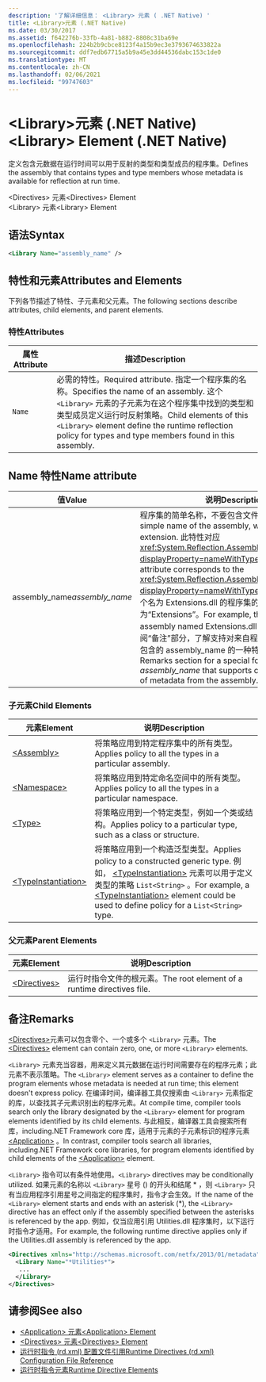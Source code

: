 ```yaml
---
description: '了解详细信息： <Library> 元素 ( .NET Native) '
title: <Library>元素 (.NET Native)
ms.date: 03/30/2017
ms.assetid: f642276b-33fb-4a81-b882-8808c31ba69e
ms.openlocfilehash: 224b2b9cbce8123f4a15b9ec3e3793674633822a
ms.sourcegitcommit: ddf7edb67715a5b9a45e3dd44536dabc153c1de0
ms.translationtype: MT
ms.contentlocale: zh-CN
ms.lasthandoff: 02/06/2021
ms.locfileid: "99747603"
---
```

# <a name="library-element-net-native"></a><span data-ttu-id="64515-103">\<Library>元素 (.NET Native)</span><span class="sxs-lookup"><span data-stu-id="64515-103">\<Library> Element (.NET Native)</span></span>

<span data-ttu-id="64515-104">定义包含元数据在运行时间可以用于反射的类型和类型成员的程序集。</span><span class="sxs-lookup"><span data-stu-id="64515-104">Defines the assembly that contains types and type members whose metadata is available for reflection at run time.</span></span>  
  
 <span data-ttu-id="64515-105">\<Directives> 元素</span><span class="sxs-lookup"><span data-stu-id="64515-105">\<Directives> Element</span></span>  
<span data-ttu-id="64515-106">\<Library> 元素</span><span class="sxs-lookup"><span data-stu-id="64515-106">\<Library> Element</span></span>  
  
## <a name="syntax"></a><span data-ttu-id="64515-107">语法</span><span class="sxs-lookup"><span data-stu-id="64515-107">Syntax</span></span>  
  
```xml  
<Library Name="assembly_name" />  
```  
  
## <a name="attributes-and-elements"></a><span data-ttu-id="64515-108">特性和元素</span><span class="sxs-lookup"><span data-stu-id="64515-108">Attributes and Elements</span></span>  

 <span data-ttu-id="64515-109">下列各节描述了特性、子元素和父元素。</span><span class="sxs-lookup"><span data-stu-id="64515-109">The following sections describe attributes, child elements, and parent elements.</span></span>  
  
### <a name="attributes"></a><span data-ttu-id="64515-110">特性</span><span class="sxs-lookup"><span data-stu-id="64515-110">Attributes</span></span>  
  
|<span data-ttu-id="64515-111">属性</span><span class="sxs-lookup"><span data-stu-id="64515-111">Attribute</span></span>|<span data-ttu-id="64515-112">描述</span><span class="sxs-lookup"><span data-stu-id="64515-112">Description</span></span>|  
|---------------|-----------------|  
|`Name`|<span data-ttu-id="64515-113">必需的特性。</span><span class="sxs-lookup"><span data-stu-id="64515-113">Required attribute.</span></span> <span data-ttu-id="64515-114">指定一个程序集的名称。</span><span class="sxs-lookup"><span data-stu-id="64515-114">Specifies the name of an assembly.</span></span> <span data-ttu-id="64515-115">这个 `<Library>` 元素的子元素为在这个程序集中找到的类型和类型成员定义运行时反射策略。</span><span class="sxs-lookup"><span data-stu-id="64515-115">Child elements of this `<Library>` element define the runtime reflection policy for types and type members found in this assembly.</span></span>|  
  
## <a name="name-attribute"></a><span data-ttu-id="64515-116">Name 特性</span><span class="sxs-lookup"><span data-stu-id="64515-116">Name attribute</span></span>  
  
|<span data-ttu-id="64515-117">值</span><span class="sxs-lookup"><span data-stu-id="64515-117">Value</span></span>|<span data-ttu-id="64515-118">说明</span><span class="sxs-lookup"><span data-stu-id="64515-118">Description</span></span>|  
|-----------|-----------------|  
|<span data-ttu-id="64515-119">assembly_name</span><span class="sxs-lookup"><span data-stu-id="64515-119">*assembly_name*</span></span>|<span data-ttu-id="64515-120">程序集的简单名称，不要包含文件扩展名。</span><span class="sxs-lookup"><span data-stu-id="64515-120">The simple name of the assembly, without its file extension.</span></span> <span data-ttu-id="64515-121">此特性对应 <xref:System.Reflection.AssemblyName.Name%2A?displayProperty=nameWithType> 属性。</span><span class="sxs-lookup"><span data-stu-id="64515-121">This attribute corresponds to the <xref:System.Reflection.AssemblyName.Name%2A?displayProperty=nameWithType> property.</span></span> <span data-ttu-id="64515-122">例如，一个名为 Extensions.dll 的程序集的名称为“Extensions”。</span><span class="sxs-lookup"><span data-stu-id="64515-122">For example, the name of an assembly named Extensions.dll is "Extensions".</span></span> <span data-ttu-id="64515-123">参阅“备注”部分，了解支持对来自程序集的元数据有条件包含的 assembly_name 的一种特殊形式。</span><span class="sxs-lookup"><span data-stu-id="64515-123">See the Remarks section for a special form of *assembly_name* that supports conditional inclusion of metadata from the assembly.</span></span>|  
  
### <a name="child-elements"></a><span data-ttu-id="64515-124">子元素</span><span class="sxs-lookup"><span data-stu-id="64515-124">Child Elements</span></span>  
  
|<span data-ttu-id="64515-125">元素</span><span class="sxs-lookup"><span data-stu-id="64515-125">Element</span></span>|<span data-ttu-id="64515-126">说明</span><span class="sxs-lookup"><span data-stu-id="64515-126">Description</span></span>|  
|-------------|-----------------|  
|[\<Assembly>](assembly-element-net-native.md)|<span data-ttu-id="64515-127">将策略应用到特定程序集中的所有类型。</span><span class="sxs-lookup"><span data-stu-id="64515-127">Applies policy to all the types in a particular assembly.</span></span>|  
|[\<Namespace>](namespace-element-net-native.md)|<span data-ttu-id="64515-128">将策略应用到特定命名空间中的所有类型。</span><span class="sxs-lookup"><span data-stu-id="64515-128">Applies policy to all the types in a particular namespace.</span></span>|  
|[\<Type>](type-element-net-native.md)|<span data-ttu-id="64515-129">将策略应用到一个特定类型，例如一个类或结构。</span><span class="sxs-lookup"><span data-stu-id="64515-129">Applies policy to a particular type, such as a class or structure.</span></span>|  
|[\<TypeInstantiation>](typeinstantiation-element-net-native.md)|<span data-ttu-id="64515-130">将策略应用到一个构造泛型类型。</span><span class="sxs-lookup"><span data-stu-id="64515-130">Applies policy to a constructed generic type.</span></span> <span data-ttu-id="64515-131">例如， [\<TypeInstantiation>](typeinstantiation-element-net-native.md) 元素可以用于定义类型的策略 `List<String>` 。</span><span class="sxs-lookup"><span data-stu-id="64515-131">For example, a [\<TypeInstantiation>](typeinstantiation-element-net-native.md) element could be used to define policy for a `List<String>` type.</span></span>|  
  
### <a name="parent-elements"></a><span data-ttu-id="64515-132">父元素</span><span class="sxs-lookup"><span data-stu-id="64515-132">Parent Elements</span></span>  
  
|<span data-ttu-id="64515-133">元素</span><span class="sxs-lookup"><span data-stu-id="64515-133">Element</span></span>|<span data-ttu-id="64515-134">说明</span><span class="sxs-lookup"><span data-stu-id="64515-134">Description</span></span>|  
|-------------|-----------------|  
|[\<Directives>](directives-element-net-native.md)|<span data-ttu-id="64515-135">运行时指令文件的根元素。</span><span class="sxs-lookup"><span data-stu-id="64515-135">The root element of a runtime directives file.</span></span>|  
  
## <a name="remarks"></a><span data-ttu-id="64515-136">备注</span><span class="sxs-lookup"><span data-stu-id="64515-136">Remarks</span></span>  

 <span data-ttu-id="64515-137">[\<Directives>](directives-element-net-native.md)元素可以包含零个、一个或多个 `<Library>` 元素。</span><span class="sxs-lookup"><span data-stu-id="64515-137">The [\<Directives>](directives-element-net-native.md) element can contain zero, one, or more `<Library>` elements.</span></span>  
  
 <span data-ttu-id="64515-138">`<Library>` 元素充当容器，用来定义其元数据在运行时间需要存在的程序元素；此元素不表示策略。</span><span class="sxs-lookup"><span data-stu-id="64515-138">The `<Library>` element serves as a container to define the program elements whose metadata is needed at run time; this element doesn't express policy.</span></span> <span data-ttu-id="64515-139">在编译时间，编译器工具仅搜索由 `<Library>` 元素指定的库，以查找其子元素识别出的程序元素。</span><span class="sxs-lookup"><span data-stu-id="64515-139">At compile time, compiler tools search only the library designated by the `<Library>` element for program elements identified by its child elements.</span></span> <span data-ttu-id="64515-140">与此相反，编译器工具会搜索所有库，including.NET Framework core 库，适用于元素的子元素标识的程序元素 [\<Application>](application-element-net-native.md) 。</span><span class="sxs-lookup"><span data-stu-id="64515-140">In contrast, compiler tools search all libraries, including.NET Framework core libraries, for program elements identified by child elements of the [\<Application>](application-element-net-native.md) element.</span></span>  
  
 <span data-ttu-id="64515-141">`<Library>` 指令可以有条件地使用。</span><span class="sxs-lookup"><span data-stu-id="64515-141">`<Library>` directives may be conditionally utilized.</span></span> <span data-ttu-id="64515-142">如果元素的名称以 `<Library>` 星号 () 的开头和结尾 \* ，则 `<Library>` 只有当应用程序引用星号之间指定的程序集时，指令才会生效。</span><span class="sxs-lookup"><span data-stu-id="64515-142">If the name of the `<Library>` element starts and ends with an asterisk (\*), the `<Library>` directive has an effect only if the assembly specified between the asterisks is referenced by the app.</span></span> <span data-ttu-id="64515-143">例如，仅当应用引用 Utilities.dll 程序集时，以下运行时指令才适用。</span><span class="sxs-lookup"><span data-stu-id="64515-143">For example, the following runtime directive applies only if the Utilities.dll assembly is referenced by the app.</span></span>  
  
```xml  
<Directives xmlns="http://schemas.microsoft.com/netfx/2013/01/metadata">  
  <Library Name="*Utilities*">  
   ...  
  </Library>  
</Directives>  
```  
  
## <a name="see-also"></a><span data-ttu-id="64515-144">请参阅</span><span class="sxs-lookup"><span data-stu-id="64515-144">See also</span></span>

- [<span data-ttu-id="64515-145">\<Application> 元素</span><span class="sxs-lookup"><span data-stu-id="64515-145">\<Application> Element</span></span>](application-element-net-native.md)
- [<span data-ttu-id="64515-146">\<Directives> 元素</span><span class="sxs-lookup"><span data-stu-id="64515-146">\<Directives> Element</span></span>](directives-element-net-native.md)
- [<span data-ttu-id="64515-147">运行时指令 (rd.xml) 配置文件引用</span><span class="sxs-lookup"><span data-stu-id="64515-147">Runtime Directives (rd.xml) Configuration File Reference</span></span>](runtime-directives-rd-xml-configuration-file-reference.md)
- [<span data-ttu-id="64515-148">运行时指令元素</span><span class="sxs-lookup"><span data-stu-id="64515-148">Runtime Directive Elements</span></span>](runtime-directive-elements.md)
